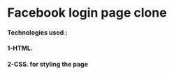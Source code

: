 # Facebook login page clone
#### Technologies used : 
#### 1-HTML. 
#### 2-CSS. for styling the page
